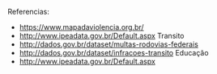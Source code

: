 Referencias:
+ https://www.mapadaviolencia.org.br/
+ http://www.ipeadata.gov.br/Default.aspx
Transito
+ http://dados.gov.br/dataset/multas-rodovias-federais
+ http://dados.gov.br/dataset/infracoes-transito
Educação
+ http://www.ipeadata.gov.br/Default.aspx
